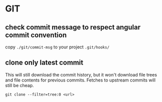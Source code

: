 # GIT

## check commit message to respect angular commit convention

copy ``./git/commit-msg`` to your project ``.git/hooks/``

## clone only latest commit

This will still download the commit history, but it won't download file trees and file contents for previous commits. Fetches to upstream commits will still be cheap.

```
git clone --filter=tree:0 <url>

```
